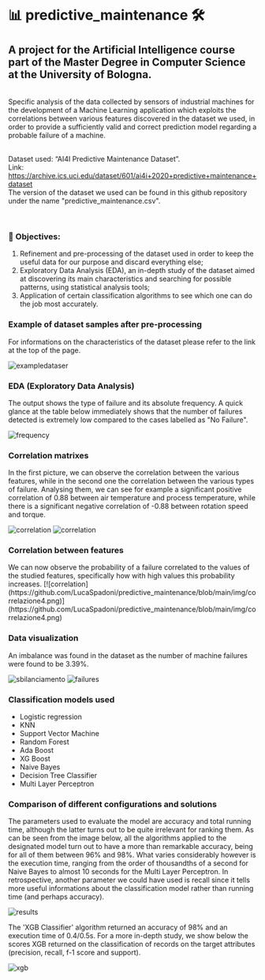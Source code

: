 # 📊 predictive_maintenance 🛠️
<h2>A project for the Artificial Intelligence course part of the Master Degree in Computer Science at the University of Bologna.</h2>
<br>Specific analysis of the data collected by sensors of industrial machines for the development of a Machine Learning application which exploits the correlations between various features discovered in the dataset we used, in order to provide a sufficiently valid and correct prediction model regarding a probable failure of a machine.

<br>Dataset used: “AI4I Predictive Maintenance Dataset”.
<br>Link: https://archive.ics.uci.edu/dataset/601/ai4i+2020+predictive+maintenance+dataset
<br>The version of the dataset we used can be found in this github repository under the name "predictive_maintenance.csv".

<br><h3>🎯 Objectives:</h3>
1. Refinement and pre-processing of the dataset used in order to keep the useful data for our purpose and discard everything else;
2. Exploratory Data Analysis (EDA), an in-depth study of the dataset aimed at discovering its main characteristics and searching for possible patterns, using statistical analysis tools;
3. Application of certain classification algorithms to see which one can do the job most accurately.

<h3>Example of dataset samples after pre-processing </h3>
For informations on the characteristics of the dataset please refer to the link at the top of the page.

![exampledataser](https://github.com/michele-abruzzese/predictive_maintenance/blob/main/img/esempio%20dataset.png)

<h3>EDA (Exploratory Data Analysis)</h3>
The output shows the type of failure and its absolute frequency. A quick glance at the table below immediately shows that the number of failures detected is extremely low compared to the cases labelled as "No Failure".

![frequency](https://github.com/michele-abruzzese/predictive_maintenance/blob/main/img/frequenza.png)

<h3>Correlation matrixes </h3>
In the first picture, we can observe the correlation between the various features, while in the second one the correlation between the various types of failure. Analysing them, we can see for example a significant positive correlation of 0.88 between air temperature and process temperature, while there is a significant negative correlation of -0.88 between rotation speed and torque.

![correlation](https://github.com/michele-abruzzese/predictive_maintenance/blob/main/img/correlazione1.png)
![correlation](https://github.com/michele-abruzzese/predictive_maintenance/blob/main/img/correlazione2.png)

<h3>Correlation between features</h3>
We can now observe the probability of a failure correlated to the values of the studied features, specifically how with high values this probability increases.
[![correlation](https://github.com/LucaSpadoni/predictive_maintenance/blob/main/img/correlazione4.png)](https://github.com/LucaSpadoni/predictive_maintenance/blob/main/img/correlazione4.png)
<h3>Data visualization </h3>
An imbalance was found in the dataset as the number of machine failures were found to be 3.39%.

![sbilanciamento](https://github.com/michele-abruzzese/predictive_maintenance/blob/main/img/sbilanciamento.png)
![failures](https://github.com/michele-abruzzese/predictive_maintenance/blob/main/img/fallimenti.png)

<h3>Classification models used</h3>

- Logistic regression
- KNN
- Support Vector Machine
- Random Forest
- Ada Boost
- XG Boost
- Naive Bayes
- Decision Tree Classifier
- Multi Layer Perceptron

<h3>Comparison of different configurations and solutions</h3>
The parameters used to evaluate the model are accuracy and total running time, although the latter turns out to be quite irrelevant for ranking them. As can be seen from the image below, all the algorithms applied to the designated model turn out to have a more than remarkable accuracy, being for all of them between 96% and 98%. What varies considerably however is the execution time, ranging from the order of thousandths of a second for Naive Bayes to almost 10 seconds for the Multi Layer Perceptron. In retrospective, another parameter we could have used is recall since it tells more useful informations about the classification model rather than running time (and perhaps accuracy).

![results](https://github.com/michele-abruzzese/predictive_maintenance/blob/main/img/results.png)

The 'XGB Classifier' algorithm returned an accuracy of 98% and an execution time of 0.4/0.5s. For a more in-depth study, we show below the scores XGB returned on the classification of records on the target attributes (precision, recall, f-1 score and support).

![xgb](https://github.com/michele-abruzzese/predictive_maintenance/blob/main/img/xgb.png)
